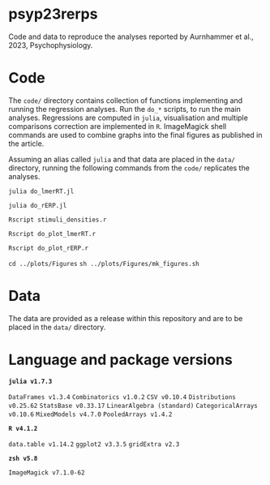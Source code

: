 # psyp23rerps
Code and data to reproduce the analyses reported by Aurnhammer et al., 2023, Psychophysiology.

# Code

The ```code/``` directory contains collection of functions implementing and running the regression analyses. Run the ```do_*``` scripts, to run the main analyses.
Regressions are computed in ```julia```, visualisation and multiple comparisons correction are implemented in ```R```. ImageMagick shell commands are used to combine graphs into the final figures as published in the article.

Assuming an alias called ```julia``` and that data are placed in the ```data/``` directory, running the following commands from the ```code/``` replicates the analyses.

```julia do_lmerRT.jl```

```julia do_rERP.jl```

```Rscript stimuli_densities.r```

```Rscript do_plot_lmerRT.r```

```Rscript do_plot_rERP.r```

```cd ../plots/Figures```
```sh ../plots/Figures/mk_figures.sh```


# Data

The data are provided as a release within this repository and are to be placed in the ```data/``` directory.

# Language and package versions

**```julia v1.7.3```**

```DataFrames v1.3.4```
```Combinatorics v1.0.2```
```CSV v0.10.4```
```Distributions v0.25.62```
```StatsBase v0.33.17```
```LinearAlgebra (standard)```
```CategoricalArrays v0.10.6```
```MixedModels v4.7.0```
```PooledArrays v1.4.2```

**```R v4.1.2```**

```data.table v1.14.2```
```ggplot2 v3.3.5```
```gridExtra v2.3```

**```zsh v5.8```**

```ImageMagick v7.1.0-62```
